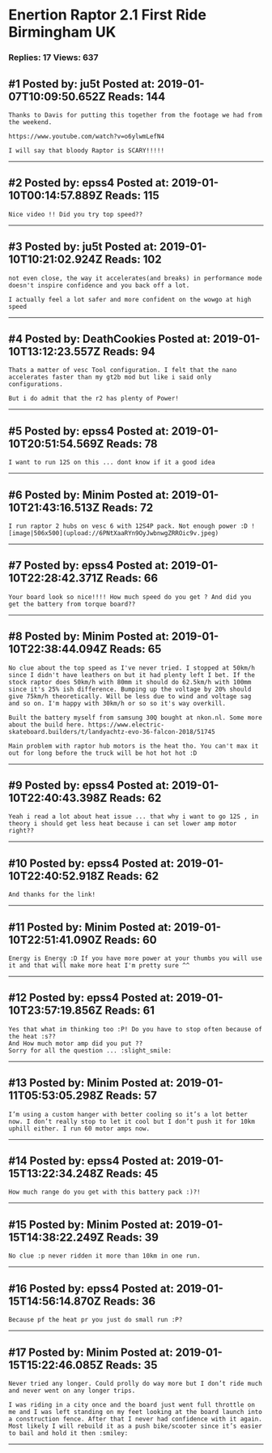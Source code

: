 # Enertion Raptor 2.1 First Ride Birmingham UK

### Replies: 17 Views: 637

## \#1 Posted by: ju5t Posted at: 2019-01-07T10:09:50.652Z Reads: 144

```
Thanks to Davis for putting this together from the footage we had from the weekend.

https://www.youtube.com/watch?v=o6ylwmLefN4

I will say that bloody Raptor is SCARY!!!!!
```

---
## \#2 Posted by: epss4 Posted at: 2019-01-10T00:14:57.889Z Reads: 115

```
Nice video !! Did you try top speed??
```

---
## \#3 Posted by: ju5t Posted at: 2019-01-10T10:21:02.924Z Reads: 102

```
not even close, the way it accelerates(and breaks) in performance mode doesn't inspire confidence and you back off a lot.

I actually feel a lot safer and more confident on the wowgo at high speed
```

---
## \#4 Posted by: DeathCookies Posted at: 2019-01-10T13:12:23.557Z Reads: 94

```
Thats a matter of vesc Tool configuration. I felt that the nano accelerates faster than my gt2b mod but like i said only configurations.

But i do admit that the r2 has plenty of Power!
```

---
## \#5 Posted by: epss4 Posted at: 2019-01-10T20:51:54.569Z Reads: 78

```
I want to run 12S on this ... dont know if it a good idea
```

---
## \#6 Posted by: Minim Posted at: 2019-01-10T21:43:16.513Z Reads: 72

```
I run raptor 2 hubs on vesc 6 with 12S4P pack. Not enough power :D ![image|506x500](upload://6PNtXaaRYn9OyJwbnwgZRROic9v.jpeg)
```

---
## \#7 Posted by: epss4 Posted at: 2019-01-10T22:28:42.371Z Reads: 66

```
Your board look so nice!!!! How much speed do you get ? And did you get the battery from torque board??
```

---
## \#8 Posted by: Minim Posted at: 2019-01-10T22:38:44.094Z Reads: 65

```
No clue about the top speed as I've never tried. I stopped at 50km/h since I didn't have leathers on but it had plenty left I bet. If the stock raptor does 50km/h with 80mm it should do 62.5km/h with 100mm since it's 25% ish difference. Bumping up the voltage by 20% should give 75km/h theoretically. Will be less due to wind and voltage sag and so on. I'm happy with 30km/h or so so it's way overkill. 

Built the battery myself from samsung 30Q bought at nkon.nl. Some more about the build here. https://www.electric-skateboard.builders/t/landyachtz-evo-36-falcon-2018/51745

Main problem with raptor hub motors is the heat tho. You can't max it out for long before the truck will be hot hot hot :D
```

---
## \#9 Posted by: epss4 Posted at: 2019-01-10T22:40:43.398Z Reads: 62

```
Yeah i read a lot about heat issue ... that why i want to go 12S , in theory i should get less heat because i can set lower amp motor right??
```

---
## \#10 Posted by: epss4 Posted at: 2019-01-10T22:40:52.918Z Reads: 62

```
And thanks for the link!
```

---
## \#11 Posted by: Minim Posted at: 2019-01-10T22:51:41.090Z Reads: 60

```
Energy is Energy :D If you have more power at your thumbs you will use it and that will make more heat I'm pretty sure ^^
```

---
## \#12 Posted by: epss4 Posted at: 2019-01-10T23:57:19.856Z Reads: 61

```
Yes that what im thinking too :P! Do you have to stop often because of the heat :s??
And How much motor amp did you put ?? 
Sorry for all the question ... :slight_smile:
```

---
## \#13 Posted by: Minim Posted at: 2019-01-11T05:53:05.298Z Reads: 57

```
I’m using a custom hanger with better cooling so it’s a lot better now. I don’t really stop to let it cool but I don’t push it for 10km uphill either. I run 60 motor amps now.
```

---
## \#14 Posted by: epss4 Posted at: 2019-01-15T13:22:34.248Z Reads: 45

```
How much range do you get with this battery pack :)?!
```

---
## \#15 Posted by: Minim Posted at: 2019-01-15T14:38:22.249Z Reads: 39

```
No clue :p never ridden it more than 10km in one run.
```

---
## \#16 Posted by: epss4 Posted at: 2019-01-15T14:56:14.870Z Reads: 36

```
Because pf the heat pr you just do small run :P?
```

---
## \#17 Posted by: Minim Posted at: 2019-01-15T15:22:46.085Z Reads: 35

```
Never tried any longer. Could prolly do way more but I don’t ride much and never went on any longer trips. 

I was riding in a city once and the board just went full throttle on me and I was left standing on my feet looking at the board launch into a construction fence. After that I never had confidence with it again. Most likely I will rebuild it as a push bike/scooter since it’s easier to bail and hold it then :smiley:
```

---

